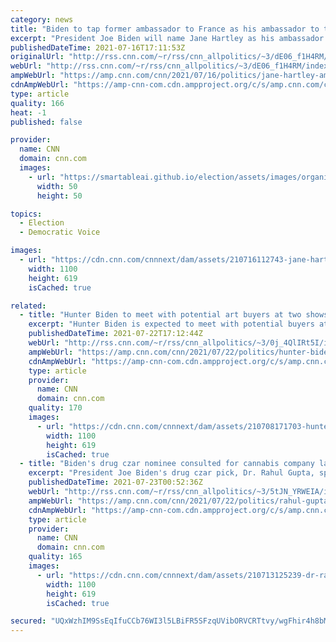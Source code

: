 ```yaml
---
category: news
title: "Biden to tap former ambassador to France as his ambassador to the UK after lengthy search"
excerpt: "President Joe Biden will name Jane Hartley as his ambassador to the United Kingdom after a lengthy search, a person familiar with the decision told CNN.\n    \n"
publishedDateTime: 2021-07-16T17:11:53Z
originalUrl: "http://rss.cnn.com/~r/rss/cnn_allpolitics/~3/dE06_f1H4RM/index.html"
webUrl: "http://rss.cnn.com/~r/rss/cnn_allpolitics/~3/dE06_f1H4RM/index.html"
ampWebUrl: "https://amp.cnn.com/cnn/2021/07/16/politics/jane-hartley-ambassador-to-uk/index.html"
cdnAmpWebUrl: "https://amp-cnn-com.cdn.ampproject.org/c/s/amp.cnn.com/cnn/2021/07/16/politics/jane-hartley-ambassador-to-uk/index.html"
type: article
quality: 166
heat: -1
published: false

provider:
  name: CNN
  domain: cnn.com
  images:
    - url: "https://smartableai.github.io/election/assets/images/organizations/cnn.com-50x50.jpg"
      width: 50
      height: 50

topics:
  - Election
  - Democratic Voice

images:
  - url: "https://cdn.cnn.com/cnnnext/dam/assets/210716112743-jane-hartley-file-2015-super-tease.jpg"
    width: 1100
    height: 619
    isCached: true

related:
  - title: "Hunter Biden to meet with potential art buyers at two shows amid ethics concerns "
    excerpt: "Hunter Biden is expected to meet with potential buyers at two of his art shows after the White House formed an agreement with the gallery to address ethics concerns.\n    \n"
    publishedDateTime: 2021-07-22T17:12:44Z
    webUrl: "http://rss.cnn.com/~r/rss/cnn_allpolitics/~3/0j_4QlIRt5I/index.html"
    ampWebUrl: "https://amp.cnn.com/cnn/2021/07/22/politics/hunter-biden-to-meet-potential-art-buyers/index.html"
    cdnAmpWebUrl: "https://amp-cnn-com.cdn.ampproject.org/c/s/amp.cnn.com/cnn/2021/07/22/politics/hunter-biden-to-meet-potential-art-buyers/index.html"
    type: article
    provider:
      name: CNN
      domain: cnn.com
    quality: 170
    images:
      - url: "https://cdn.cnn.com/cnnnext/dam/assets/210708171703-hunter-biden-0522-super-tease.jpg"
        width: 1100
        height: 619
        isCached: true
  - title: "Biden's drug czar nominee consulted for cannabis company last year, ethics disclosure shows"
    excerpt: "President Joe Biden's drug czar pick, Dr. Rahul Gupta, spent nine months last year working as an adviser to a Maryland-based cannabis company, recently released government ethics documents show.\n    \n"
    publishedDateTime: 2021-07-23T00:52:36Z
    webUrl: "http://rss.cnn.com/~r/rss/cnn_allpolitics/~3/5tJN_YRWEIA/index.html"
    ampWebUrl: "https://amp.cnn.com/cnn/2021/07/22/politics/rahul-gupta-cannabis-consulting-biden-drug-czar/index.html"
    cdnAmpWebUrl: "https://amp-cnn-com.cdn.ampproject.org/c/s/amp.cnn.com/cnn/2021/07/22/politics/rahul-gupta-cannabis-consulting-biden-drug-czar/index.html"
    type: article
    provider:
      name: CNN
      domain: cnn.com
    quality: 165
    images:
      - url: "https://cdn.cnn.com/cnnnext/dam/assets/210713125239-dr-rahul-gupta-2016-file-super-tease.jpg"
        width: 1100
        height: 619
        isCached: true

secured: "UQxWzhIM9SsEqIfuCCb76WI3l5LBiFR5SFzqUVibORVCRTtvy/wgFhir4h8bM6dABjuVBmDiwmNL6pRlo4mi0m9k3w0cy+yvL2HyXSfAkDQoPRRtX+EXCBXSOk/3hhQrS7ut6ed6tlb+mjfsU/1IVX3feYI4QdeHRe+MT7vgSml4w7d+p0lRzxUChPy8OGx/EFdkIIUCfSW6dPxWl9okzCK8ZNi1rgJpbxyvtPJuItEfNuKR0xWtBc3gpeU7kU9OUzsvIcBe6NLhyL7pjgfYY+rw38DFRjuvQHz2xIUp/MxfKP4iUynhMjM4fsPoRVmgnVftR1SmR9c+7ub6RZouCP9nnTYlYbBBQz6H/tMlWlE=;bw949OqK7wnivYXpn1o6LA=="
---
```


